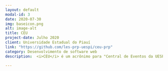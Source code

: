 ```yaml
---
layout: default
modal-id: 3
date: 2020-07-30
img: baseicon.png
alt: image-alt
title: CEU
project-date: Julho 2020
client: Universidade Estadual do Piauí
link: "https://github.com/les-prp-uespi/ceu-prp"
category: Desenvolvimento de software web
description:  <i>CEU</i> é um acrônimo para "Central de Eventos da UESPI". O sistema de software permite a comunidade do campus gerenciar eventos locais e emitir certificados. O código do aplicativo e do site do CERES está disponível <a href="https://github.com/les-prp-uespi/ceu-prp">CEU@GitHub</a>.

---
```

